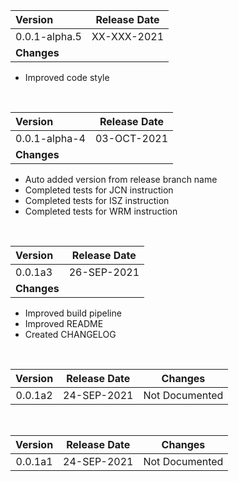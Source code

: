 | Version | Release Date|
|:----|:----:| 
|0.0.1-alpha.5  | XX-XXX-2021| 
| **Changes** |
  * Improved code style
<br>

| Version | Release Date|
|:----|:----:| 
|0.0.1-alpha-4  | 03-OCT-2021| 
| **Changes** |
  * Auto added version from release branch name
  * Completed tests for JCN instruction
  * Completed tests for ISZ instruction
  * Completed tests for WRM instruction
<br>

| Version | Release Date|
|:----|:----:| 
|0.0.1a3  | 26-SEP-2021| 
| **Changes** |
  * Improved build pipeline
  * Improved README
  * Created CHANGELOG
<br>

| Version | Release Date| Changes|
|    :----:    |    :----:    | ------ |
|0.0.1a2  | 24-SEP-2021| Not Documented
<br>

| Version | Release Date| Changes|
|    :----:    |    :----:    | ------ |
|0.0.1a1  | 24-SEP-2021| Not Documented
